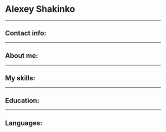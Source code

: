 # Alexey Shakinko

***

## Contact info:

***

## About me:


***

## My skills:


***

##  Education: 


***

## Languages: 

